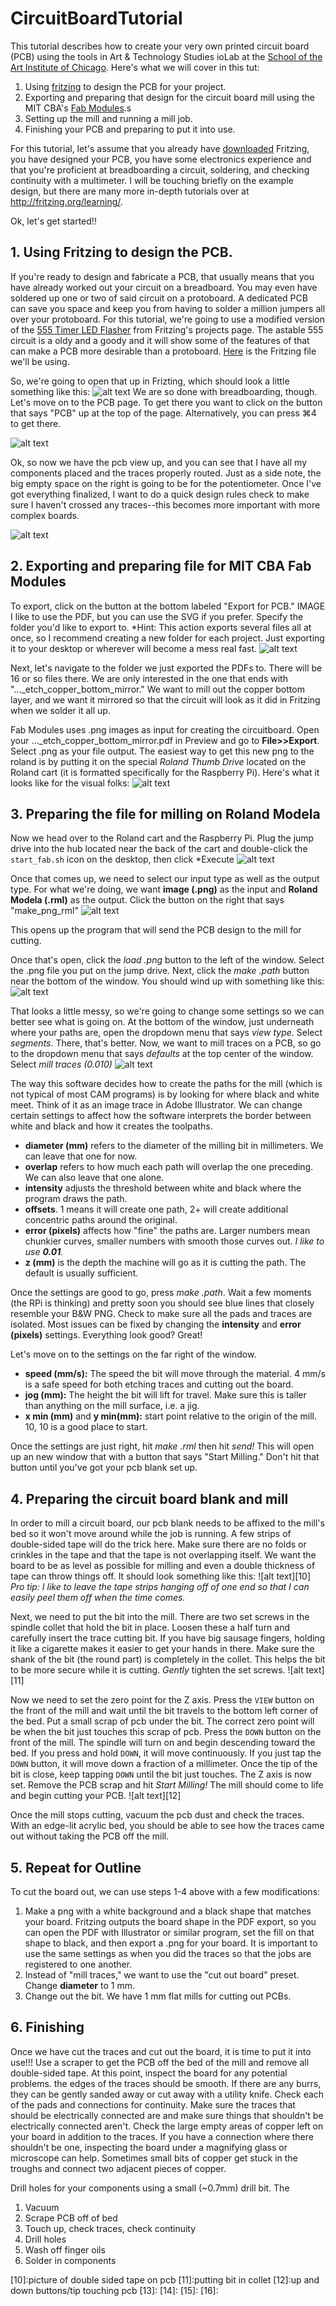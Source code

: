# CircuitBoardTutorial
This tutorial describes how to create your very own printed circuit board (PCB) using the tools in Art & Technology Studies ioLab at the [School of the Art Institute of Chicago](http://www.saic.edu).  Here's what we will cover in this tut:

1. Using [fritzing](http://www.fritzing.org) to design the PCB for your project.
2. Exporting and preparing that design for the circuit board mill using the MIT CBA's [Fab Modules](http://kokompe.cba.mit.edu/).s
3. Setting up the mill and running a mill job.
4. Finishing your PCB and preparing to put it into use.

For this tutorial, let's assume that you already have [downloaded](http://fritzing.org/download) Fritzing, you have designed your PCB, you have some electronics experience and that you're proficient at breadboarding a circuit, soldering, and checking continuity with a multimeter.  I will be touching briefly on the example design, but there are many more in-depth tutorials over at http://fritzing.org/learning/.

Ok, let's get started!!

## 1. Using Fritzing to design the PCB.
If you're ready to design and fabricate a PCB, that usually means that you have already worked out your circuit on a breadboard.  You may even have soldered up one or two of said circuit on a protoboard. A dedicated PCB can save you space and keep you from having to solder a million jumpers all over your protoboard.  For this tutorial, we're going to use a modified version of the [555 Timer LED Flasher](http://fritzing.org/projects/555-timer-led-flasher) from Fritzing's projects page.  The astable 555 circuit is a oldy and a goody and it will show some of the features of that can make a PCB more desirable than a protoboard.  [Here](https://github.com/noahcoleman/CircuitBoardTutorial/blob/master/555%20Timer%20IC.fzz) is the Fritzing file we'll be using.

So, we're going to open that up in Frizting, which should look a little something like this:
![alt text][1]
We are so done with breadboarding, though.  Let's move on to the PCB page.  To get there you want to click on the button that says "PCB" up at the top of the page.  Alternatively, you can press ⌘4 to get there.

![alt text][2]

Ok, so now we have the pcb view up, and you can see that I have all my components placed and the traces properly routed.  Just as a side note, the big empty space on the right is going to be for the potentiometer.  Once I've got everything finalized, I want to do a quick design rules check to make sure I haven't crossed any traces--this becomes more important with more complex boards.

![alt text][3]

## 2. Exporting and preparing file for MIT CBA Fab Modules
To export, click on the button at the bottom labeled "Export for PCB." IMAGE I like to use the PDF, but you can use the SVG if you prefer.  Specify the folder you'd like to export to. *Hint: This action exports several files all at once, so I recommend creating a new folder for each project.  Just exporting it to your desktop or wherever will become a mess real fast.
![alt text][4]

Next, let's navigate to the folder we just exported the PDFs to. There will be 16 or so files there.  We are only interested in the one that ends with "..._etch_copper_bottom_mirror." We want to mill out the copper bottom layer, and we want it mirrored so that the circuit will look as it did in Fritzing when we solder it all up.  

Fab Modules uses .png images as input for creating the circuitboard.  Open your ..._etch_copper_bottom_mirror.pdf in Preview and go to **File>>Export**.  Select .png as your file output.  The easiest way to get this new png to the roland is by putting it on the special *Roland Thumb Drive* located on the Roland cart (it is formatted specifically for the Raspberry Pi).  Here's what it looks like for the visual folks: 
![alt text][5]

## 3. Preparing the file for milling on Roland Modela
Now we head over to the Roland cart and the Raspberry Pi.  Plug the jump drive into the hub located near the back of the cart and double-click the `start_fab.sh` icon on the desktop, then click *Execute
![alt text][6]

Once that comes up, we need to select our input type as well as the output type.  For what we're doing, we want **image (.png)** as the input and **Roland Modela (.rml)** as the output. Click the button on the right that says "make_png_rml"
![alt text][7]

This opens up the program that will send the PCB design to the mill for cutting.

Once that's open, click the *load .png* button to the left of the window.  Select the .png file you put on the jump drive.  Next, click the *make .path* button near the bottom of the window.  You should wind up with something like this: 
![alt text][8]

That looks a little messy, so we're going to change some settings so we can better see what is going on.  At the bottom of the window, just underneath where your paths are, open the dropdown menu that says *view type*.  Select *segments*. There, that's better.  Now, we want to mill traces on a PCB, so go to the dropdown menu that says *defaults* at the top center of the window. Select *mill traces (0.010)*
![alt text][9]

The way this software decides how to create the paths for the mill (which is not typical of most CAM programs) is by looking for where black and white meet.  Think of it as an image trace in Adobe Illustrator.  We can change certain settings to affect how the software interprets the border between white and black and how it creates the toolpaths.
- **diameter (mm)** refers to the diameter of the milling bit in millimeters.  We can leave that one for now.
- **overlap** refers to how much each path will overlap the one preceding.  We can also leave that one alone.
- **intensity** adjusts the threshold between white and black where the program draws the path.
- **offsets**. 1 means it will create one path, 2+ will create additional concentric paths around the original. 
- **error (pixels)** affects how "fine" the paths are.  Larger numbers mean chunkier curves, smaller numbers with smooth those curves out. *I like to use **0.01**.*
- **z (mm)** is the depth the machine will go as it is cutting the path.  The default is usually sufficient.

Once the settings are good to go, press *make .path*.  Wait a few moments (the RPi is thinking) and pretty soon you should see blue lines that closely resemble your B&W PNG.  Check to make sure all the pads and traces are isolated.  Most issues can be fixed by changing the **intensity** and **error (pixels)** settings.  Everything look good? Great!

Let's move on to the settings on the far right of the window.
- **speed (mm/s):** The speed the bit will move through the material. 4 mm/s is a safe speed for both etching traces and cutting out the board.
- **jog (mm):** The height the bit will lift for travel. Make sure this is taller than anything on the mill surface, i.e. a jig.
- **x min (mm)** and **y min(mm):** start point relative to the origin of the mill. 10, 10 is a good place to start.

Once the settings are just right, hit *make .rml* then hit *send!* This will open up an new window that with a button that says "Start Milling." Don't hit that button until you've got your pcb blank set up.

## 4. Preparing the circuit board blank and mill
In order to mill a circuit board, our pcb blank needs to be affixed to the mill's bed so it won't move around while the job is running.  A few strips of double-sided tape will do the trick here.  Make sure there are no folds or crinkles in the tape and that the tape is not overlapping itself.  We want the board to be as level as possible for milling and even a double thickness of tape can throw things off. It should look something like this:
![alt text][10]
*Pro tip: I like to leave the tape strips hanging off of one end so that I can easily peel them off when the time comes.*

Next, we need to put the bit into the mill. There are two set screws in the spindle collet that hold the bit in place.  Loosen these a half turn and carefully insert the trace cutting bit.  If you have big sausage fingers, holding it like a cigarette makes it easier to get your hands in there. Make sure the shank of the bit (the round part) is completely in the collet. This helps the bit to be more secure while it is cutting.  *Gently* tighten the set screws.
![alt text][11]

Now we need to set the zero point for the Z axis.  Press the `VIEW` button on the front of the mill and wait until the bit travels to the bottom left corner of the bed. Put a small scrap of pcb under the bit. The correct zero point will be when the bit just touches this scrap of pcb. Press the `DOWN` button on the front of the mill. The spindle will turn on and begin descending toward the bed.  If you press and hold `DOWN`, it will move continuously.  If you just tap the `DOWN` button, it will move down a fraction of a millimeter.  Once the tip of the bit is close, keep tapping `DOWN` until the bit just touches.  The Z axis is now set.  Remove the PCB scrap and hit *Start Milling!* The mill should come to life and begin cutting your PCB.
![alt text][12]

Once the mill stops cutting, vacuum the pcb dust and check the traces.  With an edge-lit acrylic bed, you should be able to see how the traces came out without taking the PCB off the mill.

## 5. Repeat for Outline
To cut the board out, we can use steps 1-4 above with a few modifications:
1. Make a png with a white background and a black shape that matches your board.  Fritzing outputs the board shape in the PDF export, so you can open the PDF with Illustrator or similar program, set the fill on that shape to black, and then export a .png for your board.  It is important to use the same settings as when you did the traces so that the jobs are registered to one another.
2. Instead of "mill traces," we want to use the "cut out board" preset.  Change **diameter** to 1 mm.
3. Change out the bit.  We have 1 mm flat mills for cutting out PCBs.


## 6. Finishing
Once we have cut the traces and cut out the board, it is time to put it into use!!!  Use a scraper to get the PCB off the bed of the mill and remove all double-sided tape.  At this point, inspect the board for any potential problems.  the edges of the traces should be smooth.  If there are any burrs, they can be gently sanded away or cut away with a utility knife.  Check each of the pads and connections for continuity.  Make sure the traces that should be electrically connected are and make sure things that shouldn't be electrically connected aren't.  Check the large empty areas of copper left on your board in addition to the traces.  If you have a connection where there shouldn't be one, inspecting the board under a magnifying glass or microscope can help.  Sometimes small bits of copper get stuck in the troughs and connect two adjacent pieces of copper.

Drill holes for your components using a small (~0.7mm) drill bit. The 

1. Vacuum
2. Scrape PCB off of bed
3. Touch up, check traces, check continuity
4. Drill holes
5. Wash off finger oils
6. Solder in components





[1]: https://raw.githubusercontent.com/noahcoleman/CircuitBoardTutorial/master/images/BreadboardView.jpg "Breadboard view."
[2]: https://raw.githubusercontent.com/noahcoleman/CircuitBoardTutorial/master/images/PCBView.jpg "PCB View."
[3]: https://raw.githubusercontent.com/noahcoleman/CircuitBoardTutorial/master/images/PCBViewDRC.jpg "Design Rules Check (very important!)."
[4]: https://raw.githubusercontent.com/noahcoleman/CircuitBoardTutorial/master/images/ExportPDF.jpg "Export PDF."
[5]: https://raw.githubusercontent.com/noahcoleman/CircuitBoardTutorial/master/images/JumpDrive.JPG "This is the jump drive you should use."
[6]: https://raw.githubusercontent.com/noahcoleman/CircuitBoardTutorial/master/images/start_fab_sh.png "start_fab.sh"
[7]: https://raw.githubusercontent.com/noahcoleman/CircuitBoardTutorial/master/images/png2rml.png ".img as input, .rml as output"
[8]: https://raw.githubusercontent.com/noahcoleman/CircuitBoardTutorial/master/images/loadPngMakePath.png "load .png, make path."
[9]: https://raw.githubusercontent.com/noahcoleman/CircuitBoardTutorial/master/images/millTracesChangeSettings.png "Mill traces, finesse settings"
[10]:picture of double sided tape on pcb
[11]:putting bit in collet
[12]:up and down buttons/tip touching pcb
[13]:
[14]:
[15]:
[16]:



